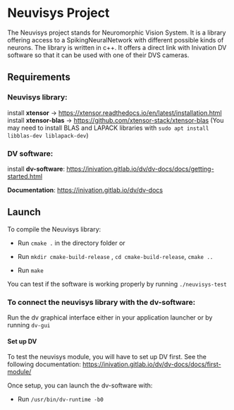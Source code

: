 # Neuvisys Project

The Neuvisys project stands for Neuromorphic Vision System. It is a library offering access to a SpikingNeuralNetwork with different possible kinds of neurons.
The library is written in c++.
It offers a direct link with Inivation DV software so that it can be used with one of their DVS cameras.

## Requirements

### Neuvisys library:
install **xtensor** -> https://xtensor.readthedocs.io/en/latest/installation.html
install **xtensor-blas** -> https://github.com/xtensor-stack/xtensor-blas
(You may need to install BLAS and LAPACK libraries with ``sudo apt install libblas-dev liblapack-dev``)
### DV software:
install **dv-software**: https://inivation.gitlab.io/dv/dv-docs/docs/getting-started.html

**Documentation**: https://inivation.gitlab.io/dv/dv-docs

## Launch

To compile the Neuvisys library:
- Run ``cmake .`` in the directory folder
or
- Run ``mkdir cmake-build-release`` , ``cd cmake-build-release``, ``cmake ..``

- Run ``make``

You can test if the software is working properly by running ``./neuvisys-test``
### To connect the neuvisys library with the dv-software:
Run the dv graphical interface either in your application launcher or by running ``dv-gui``
#### Set up DV

To test the neuvisys module, you will have to set up DV first. See the following documentation: https://inivation.gitlab.io/dv/dv-docs/docs/first-module/

Once setup, you can launch the dv-software with:
- Run ``/usr/bin/dv-runtime -b0``

